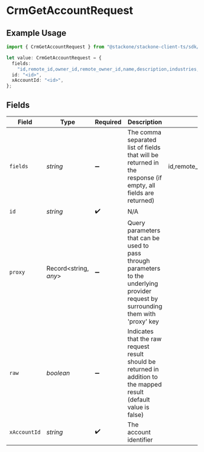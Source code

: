 # CrmGetAccountRequest

## Example Usage

```typescript
import { CrmGetAccountRequest } from "@stackone/stackone-client-ts/sdk/models/operations";

let value: CrmGetAccountRequest = {
  fields:
    "id,remote_id,owner_id,remote_owner_id,name,description,industries,annual_revenue,website,addresses,phone_numbers,created_at,updated_at,unified_custom_fields",
  id: "<id>",
  xAccountId: "<id>",
};
```

## Fields

| Field                                                                                                                                                        | Type                                                                                                                                                         | Required                                                                                                                                                     | Description                                                                                                                                                  | Example                                                                                                                                                      |
| ------------------------------------------------------------------------------------------------------------------------------------------------------------ | ------------------------------------------------------------------------------------------------------------------------------------------------------------ | ------------------------------------------------------------------------------------------------------------------------------------------------------------ | ------------------------------------------------------------------------------------------------------------------------------------------------------------ | ------------------------------------------------------------------------------------------------------------------------------------------------------------ |
| `fields`                                                                                                                                                     | *string*                                                                                                                                                     | :heavy_minus_sign:                                                                                                                                           | The comma separated list of fields that will be returned in the response (if empty, all fields are returned)                                                 | id,remote_id,owner_id,remote_owner_id,name,description,industries,annual_revenue,website,addresses,phone_numbers,created_at,updated_at,unified_custom_fields |
| `id`                                                                                                                                                         | *string*                                                                                                                                                     | :heavy_check_mark:                                                                                                                                           | N/A                                                                                                                                                          |                                                                                                                                                              |
| `proxy`                                                                                                                                                      | Record<string, *any*>                                                                                                                                        | :heavy_minus_sign:                                                                                                                                           | Query parameters that can be used to pass through parameters to the underlying provider request by surrounding them with 'proxy' key                         |                                                                                                                                                              |
| `raw`                                                                                                                                                        | *boolean*                                                                                                                                                    | :heavy_minus_sign:                                                                                                                                           | Indicates that the raw request result should be returned in addition to the mapped result (default value is false)                                           |                                                                                                                                                              |
| `xAccountId`                                                                                                                                                 | *string*                                                                                                                                                     | :heavy_check_mark:                                                                                                                                           | The account identifier                                                                                                                                       |                                                                                                                                                              |